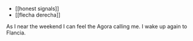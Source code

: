 - [[honest signals]]
- [[flecha derecha]]

As I near the weekend I can feel the Agora calling me.  I wake up again to Flancia.
